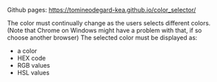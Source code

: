 Github pages: https://tomineodegard-kea.github.io/color_selector/

The color must continually change as the users selects different colors. (Note that Chrome on Windows might have a problem with that, if so choose another browser)
The selected color must be displayed as:

- a color
- HEX code
- RGB values
- HSL values
